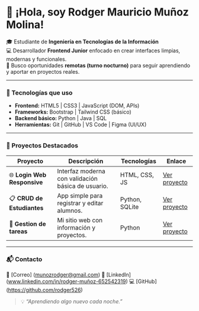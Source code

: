# 👋 ¡Hola, soy Rodger Mauricio Muñoz Molina!

🎓 Estudiante de **Ingeniería en Tecnologías de la Información**  
💻 Desarrollador **Frontend Junior** enfocado en crear interfaces limpias, modernas y funcionales.  
🌙 Busco oportunidades **remotas (turno nocturno)** para seguir aprendiendo y aportar en proyectos reales.  

---

### 🧩 Tecnologías que uso
- **Frontend:** HTML5 | CSS3 | JavaScript (DOM, APIs)
- **Frameworks:** Bootstrap | Tailwind CSS (básico)
- **Backend básico:** Python | Java | SQL
- **Herramientas:** Git | GitHub | VS Code | Figma (UI/UX)

---

### 🚀 Proyectos Destacados
| Proyecto | Descripción | Tecnologías | Enlace |
|-----------|--------------|--------------|---------|
| 🌐 **Login Web Responsive** | Interfaz moderna con validación básica de usuario. | HTML, CSS, JS | [Ver proyecto](https://github.com/rodger526/login-web) |
| 📋 **CRUD de Estudiantes** | App simple para registrar y editar alumnos. | Python, SQLite | [Ver proyecto](https://github.com/rodger526/crud-para-estudiantes) |
| 💼 **Gestion de tareas** | Mi sitio web con información y proyectos. | Python | [Ver proyecto](https://github.com/rodger526/Gestion-de-tareas) |

---

### 📬 Contacto
📧 [Correo] (munozrodger@gmail.com)
🔗 [LinkedIn] (www.linkedin.com/in/rodger-muñoz-652542319) 
💻 [GitHub] (https://github.com/rodger526)

> 💡 *“Aprendiendo algo nuevo cada noche.”*
